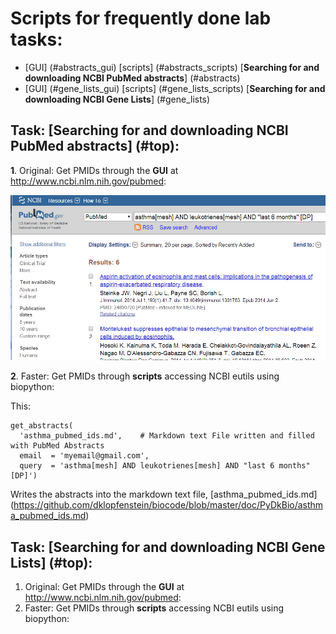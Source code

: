 # <a name=top></a>Scripts for frequently done lab tasks:

* [GUI] (#abstracts_gui) [scripts] (#abstracts_scripts) [**Searching for and downloading NCBI PubMed abstracts**] (#abstracts)
* [GUI] (#gene_lists_gui) [scripts] (#gene_lists_scripts) [**Searching for and downloading NCBI Gene Lists**] (#gene_lists)
 


## Task: <a name=abstracts></a>[**Searching for and downloading NCBI PubMed abstracts**] (#top):

**1**. <a name=abstracts_gui></a>Original: Get PMIDs through the **GUI** at http://www.ncbi.nlm.nih.gov/pubmed:

  ![NCBI Pubmed](https://github.com/dklopfenstein/biocode/blob/master/doc/PyDkBio/asthma_pubmed_GUI.png)

**2**. <a name=abstracts_scripts></a>Faster: Get PMIDs through **scripts** accessing NCBI eutils using biopython:

This:
```
get_abstracts(
  'asthma_pubmed_ids.md',    # Markdown text File written and filled with PubMed Abstracts
  email  = 'myemail@gmail.com',
  query  = 'asthma[mesh] AND leukotrienes[mesh] AND "last 6 months" [DP]')
```

Writes the abstracts into the markdown text file, [asthma_pubmed_ids.md] (https://github.com/dklopfenstein/biocode/blob/master/doc/PyDkBio/asthma_pubmed_ids.md)

## Task: <a name=gene_lists></a>[**Searching for and downloading NCBI Gene Lists**] (#top):
1. <a name=gene_lists_gui></a>Original: Get PMIDs through the **GUI** at http://www.ncbi.nlm.nih.gov/pubmed:
2. <a name=gene_lists_scripts></a>Faster: Get PMIDs through **scripts** accessing NCBI eutils using biopython:
